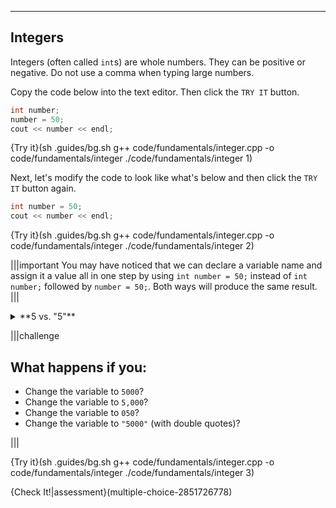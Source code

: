 ---

## Integers
Integers (often called `int`s) are whole numbers. They can be positive or negative. Do not use a comma when typing large numbers.
  
Copy the code below into the text editor. Then click the `TRY IT` button.

```c++
int number;
number = 50;
cout << number << endl;
```

{Try it}(sh .guides/bg.sh g++ code/fundamentals/integer.cpp -o code/fundamentals/integer ./code/fundamentals/integer 1)

Next, let's modify the code to look like what's below and then click the `TRY IT` button again.

```c++
int number = 50;
cout << number << endl;
```

{Try it}(sh .guides/bg.sh g++ code/fundamentals/integer.cpp -o code/fundamentals/integer ./code/fundamentals/integer 2)


|||important
You may have noticed that we can declare a variable name and assign it a value all in one step by using `int number = 50;` instead of `int number;` followed by `number = 50;`. Both ways will produce the same result.
|||


<details><summary>**5 vs. "5"**</summary>`5` is not the same thing as `"5"`. The first one is an integer, the second is a string. You will see in a later lesson the different operations you can perform on strings and numbers. Treating a string as a number can cause errors.</details>
  
|||challenge
## What happens if you:
* Change the variable to `5000`?
* Change the variable to `5,000`?
* Change the variable to `050`?
* Change the variable to `"5000"` (with double quotes)?

|||

{Try it}(sh .guides/bg.sh g++ code/fundamentals/integer.cpp -o code/fundamentals/integer ./code/fundamentals/integer 3)

{Check It!|assessment}(multiple-choice-2851726778)
